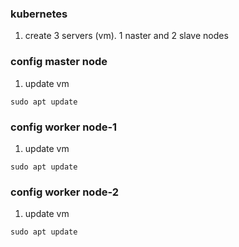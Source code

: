 ### kubernetes

1. create 3 servers (vm). 1 naster and 2 slave nodes

### config master node
1.  update vm
```
sudo apt update
```


### config worker node-1
1.  update vm
```
sudo apt update
```


### config worker node-2
1.  update vm
```
sudo apt update
```
